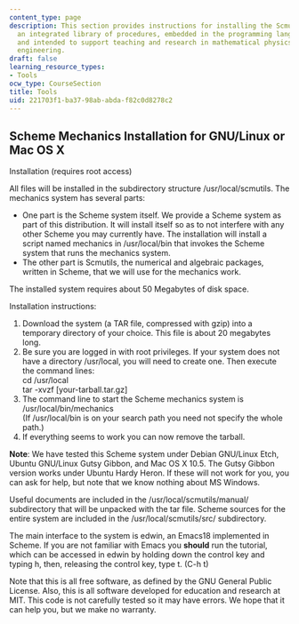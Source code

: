 ```yaml
---
content_type: page
description: This section provides instructions for installing the Scmutils system,
  an integrated library of procedures, embedded in the programming language Scheme,
  and intended to support teaching and research in mathematical physics and electrical
  engineering.
draft: false
learning_resource_types:
- Tools
ocw_type: CourseSection
title: Tools
uid: 221703f1-ba37-98ab-abda-f82c0d8278c2
---
```

## Scheme Mechanics Installation for GNU/Linux or Mac OS X

Installation (requires root access)

All files will be installed in the subdirectory structure /usr/local/scmutils. The mechanics system has several parts:

- One part is the Scheme system itself. We provide a Scheme system as part of this distribution. It will install itself so as to not interfere with any other Scheme you may currently have. The installation will install a script named mechanics in /usr/local/bin that invokes the Scheme system that runs the mechanics system.
- The other part is Scmutils, the numerical and algebraic packages, written in Scheme, that we will use for the mechanics work.

The installed system requires about 50 Megabytes of disk space.

Installation instructions:

1. Download the system (a TAR file, compressed with gzip) into a temporary directory of your choice. This file is about 20 megabytes long.
2. Be sure you are logged in with root privileges. If your system does not have a directory /usr/local, you will need to create one. Then execute the command lines:   
    cd /usr/local   
    tar -xvzf \[your-tarball.tar.gz\]
3. The command line to start the Scheme mechanics system is   
    /usr/local/bin/mechanics   
    (If /usr/local/bin is on your search path you need not specify the whole path.)
4. If everything seems to work you can now remove the tarball.

**Note**: We have tested this Scheme system under Debian GNU/Linux Etch, Ubuntu GNU/Linux Gutsy Gibbon, and Mac OS X 10.5. The Gutsy Gibbon version works under Ubuntu Hardy Heron. If these will not work for you, you can ask for help, but note that we know nothing about MS Windows.

Useful documents are included in the /usr/local/scmutils/manual/ subdirectory that will be unpacked with the tar file. Scheme sources for the entire system are included in the /usr/local/scmutils/src/ subdirectory.

The main interface to the system is edwin, an Emacs18 implemented in Scheme. If you are not familiar with Emacs you **should** run the tutorial, which can be accessed in edwin by holding down the control key and typing h, then, releasing the control key, type t. (C-h t)

Note that this is all free software, as defined by the GNU General Public License. Also, this is all software developed for education and research at MIT. This code is not carefully tested so it may have errors. We hope that it can help you, but we make no warranty.
